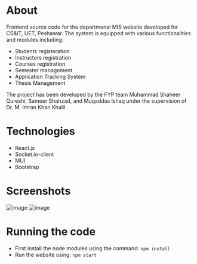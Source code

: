 # About
Frontend source code for the departmenal MIS website developed for CS&IT, UET, Peshawar. The system is equipped with various functionalities and modules including:
- Students registeration
- Instructors registration
- Courses registration
- Semester management
- Application Tracking System
- Thesis Management

The project has been developed by the FYP team Muhammad Shaheer Qureshi, Sameer Shahzad, and Muqaddas Ishaq under the supervision of Dr. M. Imran Khan Khalil

# Technologies
- React.js
- Socket.io-client
- MUI
- Bootstrap

# Screenshots
![image](https://github.com/shaheer1642/relic-bot-ds/assets/90972275/c3fba08f-73e9-4945-9b4a-edc6e97303b3)
![image](https://github.com/shaheer1642/relic-bot-ds/assets/90972275/35075002-d616-4c0b-b165-d98a21aaaf95)

# Running the code
- First install the node modules using the command: `npm install`
- Run the website using: `npm start`
